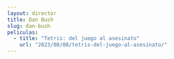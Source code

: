 ```yaml
---
layout: director
title: Dan Bush
slug: dan-bush
peliculas:
  - title: "Tetris: del juego al asesinato"
    url: "2023/08/08/tetris-del-juego-al-asesinato/"
---
```

